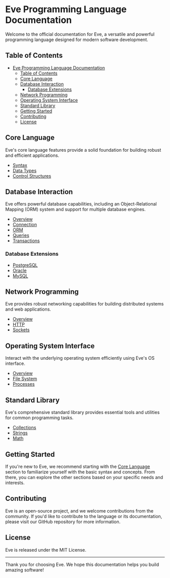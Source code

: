 # Eve Programming Language Documentation

Welcome to the official documentation for Eve, a versatile and powerful programming language designed for modern software development.

## Table of Contents

- [Eve Programming Language Documentation](#eve-programming-language-documentation)
  - [Table of Contents](#table-of-contents)
  - [Core Language](#core-language)
  - [Database Interaction](#database-interaction)
    - [Database Extensions](#database-extensions)
  - [Network Programming](#network-programming)
  - [Operating System Interface](#operating-system-interface)
  - [Standard Library](#standard-library)
  - [Getting Started](#getting-started)
  - [Contributing](#contributing)
  - [License](#license)

## Core Language

Eve's core language features provide a solid foundation for building robust and efficient applications.

- [Syntax](core/syntax.md)
- [Data Types](core/data-types.md)
- [Control Structures](core/control-structures.md)

## Database Interaction

Eve offers powerful database capabilities, including an Object-Relational Mapping (ORM) system and support for multiple database engines.

- [Overview](db/overview.md)
- [Connection](db/connection.md)
- [ORM](db/orm.md)
- [Queries](db/queries.md)
- [Transactions](db/transactions.md)

### Database Extensions

- [PostgreSQL](db/extensions/postgresql.md)
- [Oracle](db/extensions/oracle.md)
- [MySQL](db/extensions/mysql.md)

## Network Programming

Eve provides robust networking capabilities for building distributed systems and web applications.

- [Overview](net/overview.md)
- [HTTP](net/http.md)
- [Sockets](net/sockets.md)

## Operating System Interface

Interact with the underlying operating system efficiently using Eve's OS interface.

- [Overview](os/overview.md)
- [File System](os/file-system.md)
- [Processes](os/processes.md)

## Standard Library

Eve's comprehensive standard library provides essential tools and utilities for common programming tasks.

- [Collections](std/collections.md)
- [Strings](std/strings.md)
- [Math](std/math.md)

## Getting Started

If you're new to Eve, we recommend starting with the [Core Language](#core-language) section to familiarize yourself with the basic syntax and concepts. From there, you can explore the other sections based on your specific needs and interests.

## Contributing

Eve is an open-source project, and we welcome contributions from the community. If you'd like to contribute to the language or its documentation, please visit our GitHub repository for more information.

## License

Eve is released under the MIT License.

---

Thank you for choosing Eve. We hope this documentation helps you build amazing software!